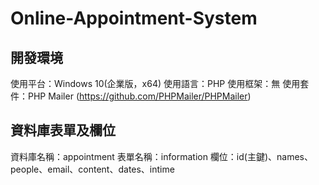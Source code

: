 Online-Appointment-System
===
開發環境
---
使用平台：Windows 10(企業版，x64)
使用語言：PHP
使用框架：無
使用套件：PHP Mailer (https://github.com/PHPMailer/PHPMailer)

資料庫表單及欄位
---
資料庫名稱：appointment
表單名稱：information
欄位：id(主鍵)、names、people、email、content、dates、intime
